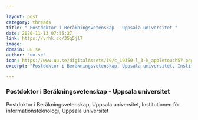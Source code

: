 ```yaml
---

layout: post
category: threads
title: " Postdoktor i Beräkningsvetenskap - Uppsala universitet "
date: 2020-11-13 07:55:27
link: https://vrhk.co/35q5jl7
image: 
domain: uu.se
author: "uu.se"
icon: https://www.uu.se/digitalAssets/19/c_19350-l_3-k_appletouch57.png
excerpt: "Postdoktor i Beräkningsvetenskap, Uppsala universitet, Institutionen för informationsteknologi, Uppsala universitet"

---
```


###  Postdoktor i Beräkningsvetenskap - Uppsala universitet 

Postdoktor i Beräkningsvetenskap, Uppsala universitet, Institutionen för informationsteknologi, Uppsala universitet